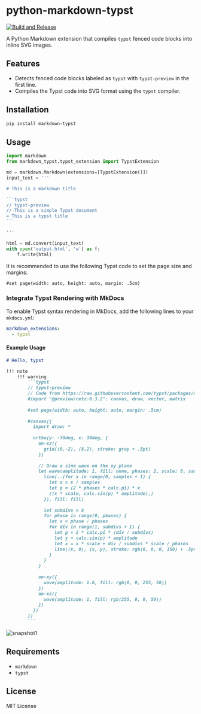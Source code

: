 # python-markdown-typst

[![Build and Release](https://github.com/eWloYW8/python-markdown-typst/actions/workflows/release.yml/badge.svg)](https://github.com/eWloYW8/python-markdown-typst/actions/workflows/release.yml)

A Python Markdown extension that compiles `typst` fenced code blocks into inline SVG images.

## Features

- Detects fenced code blocks labeled as `typst` with `typst-preview` in the first line.
- Compiles the Typst code into SVG format using the `typst` compiler.

## Installation

```bash
pip install markdown-typst
```

## Usage

````python
import markdown
from markdown_typst.typst_extension import TypstExtension

md = markdown.Markdown(extensions=[TypstExtension()])
input_text = '''

# This is a markdown title

```typst
// typst-preview
// This is a simple Typst document
= This is a typst title
```

'''

html = md.convert(input_text)
with open('output.html', 'w') as f:
    f.write(html)
````

It is recommended to use the following Typst code to set the page size and margins:

```typst
#set page(width: auto, height: auto, margin: .5cm)
```

### Integrate Typst Rendering with MkDocs

To enable Typst syntax rendering in MkDocs, add the following lines to your `mkdocs.yml`:

```yaml
markdown_extensions:
  - typst
```

#### Example Usage

````markdown
# Hello, typst

!!! note  
    !!! warning
        ```typst
        // typst-preview
        // Code from https://raw.githubusercontent.com/typst/packages/main/packages/preview/cetz/0.3.2/gallery/waves.typ
        #import "@preview/cetz:0.3.2": canvas, draw, vector, matrix
        
        #set page(width: auto, height: auto, margin: .5cm)
        
        #canvas({
          import draw: *
        
          ortho(y: -30deg, x: 30deg, {
            on-xz({
              grid((0,-2), (8,2), stroke: gray + .5pt)
            })
        
            // Draw a sine wave on the xy plane
            let wave(amplitude: 1, fill: none, phases: 2, scale: 8, samples: 100) = {
              line(..(for x in range(0, samples + 1) {
                let x = x / samples
                let p = (2 * phases * calc.pi) * x
                ((x * scale, calc.sin(p) * amplitude),)
              }), fill: fill)
        
              let subdivs = 8
              for phase in range(0, phases) {
                let x = phase / phases
                for div in range(1, subdivs + 1) {
                  let p = 2 * calc.pi * (div / subdivs)
                  let y = calc.sin(p) * amplitude
                  let x = x * scale + div / subdivs * scale / phases
                  line((x, 0), (x, y), stroke: rgb(0, 0, 0, 150) + .5pt)
                }
              }
            }
        
            on-xy({
              wave(amplitude: 1.6, fill: rgb(0, 0, 255, 50))
            })
            on-xz({
              wave(amplitude: 1, fill: rgb(255, 0, 0, 50))
            })
          })
        })
        ```
````

![snapshot1](assets/snapshot1.png)

## Requirements

* `markdown`
* `typst`

## License

MIT License
